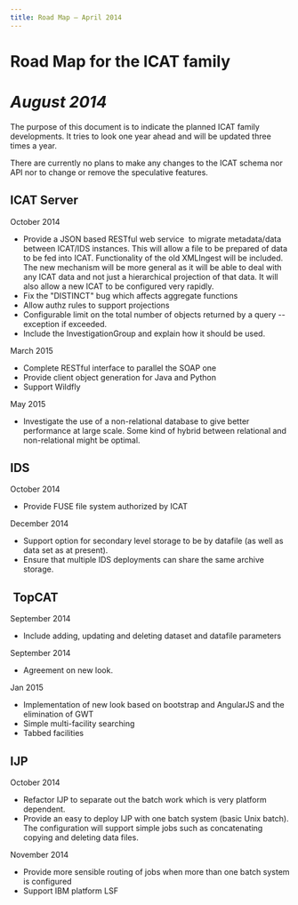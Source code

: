 ```yaml
---
title: Road Map – April 2014
---
```


# Road Map for the ICAT family

# _August 2014_

The purpose of this document is to indicate the planned ICAT family
developments. It tries to look one year ahead and will be updated three
times a year.

There are currently no plans to make any changes to the ICAT schema nor
API nor to change or remove the speculative features.

## ICAT Server

October 2014

- Provide a JSON based RESTful web service  to migrate metadata/data
  between ICAT/IDS instances. This will allow a file to be prepared of
  data to be fed into ICAT. Functionality of the old XMLIngest will be
  included. The new mechanism will be more general as it will be able
  to deal with any ICAT data and not just a hierarchical projection of
  that data. It will also allow a new ICAT to be configured very
  rapidly.
- Fix the "DISTINCT" bug which affects aggregate functions
- Allow authz rules to support projections
- Configurable limit on the total number of objects returned by a
  query -- exception if exceeded.
- Include the InvestigationGroup and explain how it should be used.

March 2015

- Complete RESTful interface to parallel the SOAP one
- Provide client object generation for Java and Python
- Support Wildfly

May 2015

- Investigate the use of a non-relational database to give better
  performance at large scale. Some kind of hybrid between relational
  and non-relational might be optimal.

## IDS

October 2014

- Provide FUSE file system authorized by ICAT

December 2014

- Support option for secondary level storage to be by datafile (as
  well as data set as at present).
- Ensure that multiple IDS deployments can share the same archive
  storage.

##  TopCAT

September 2014

- Include adding, updating and deleting dataset and datafile
  parameters

September 2014

- Agreement on new look.

Jan 2015

- Implementation of new look based on bootstrap and AngularJS and the
  elimination of GWT
- Simple multi-facility searching
- Tabbed facilities

## IJP

October 2014

- Refactor IJP to separate out the batch work which is very platform
  dependent.
- Provide an easy to deploy IJP with one batch system (basic Unix
  batch). The configuration will support simple jobs such
  as concatenating copying and deleting data files.

November 2014

- Provide more sensible routing of jobs when more than one batch
  system is configured
- Support IBM platform LSF
